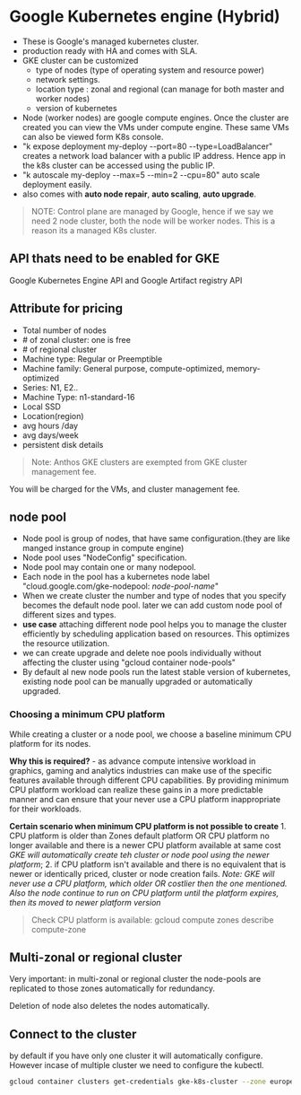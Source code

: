 # Google Kubernetes engine (Hybrid)

- These is Google's managed kubernetes cluster.
- production ready with HA and comes with SLA.
- GKE cluster can be customized
  - type of nodes (type of operating system and resource power)
  - network settings.
  - location type : zonal and regional (can manage for both master and worker nodes)
  - version of kubernetes
- Node (worker nodes) are google compute engines. Once the cluster are created you can view the VMs under compute engine. These same VMs can also be viewed form K8s console.
- "k expose deployment my-deploy --port=80 --type=LoadBalancer" creates a network load balancer with a public IP address. Hence app in the k8s cluster can be accessed using the public IP.
- "k autoscale my-deploy --max=5 --min=2 --cpu=80" auto scale deployment easily.
- also comes with **auto node repair**, **auto scaling**, **auto upgrade**.

> NOTE: Control plane are managed by Google, hence if we say we need 2 node cluster, both the node will be worker nodes. This is a reason its a managed K8s cluster.

## API thats need to be enabled for GKE

Google Kubernetes Engine API
and Google Artifact registry API

## Attribute for pricing

- Total number of nodes
- \# of zonal cluster: one is free
- \# of regional cluster
- Machine type: Regular or Preemptible
- Machine family: General purpose, compute-optimized, memory-optimized
- Series: N1, E2..
- Machine Type: n1-standard-16
- Local SSD
- Location(region)
- avg hours /day
- avg days/week
- persistent disk details

> Note: Anthos GKE clusters are exempted from GKE cluster management fee.

You will be charged for the VMs, and cluster management fee.

## node pool

- Node pool is group of nodes, that have same configuration.(they are like manged instance group in compute engine)
- Node pool uses "NodeConfig" specification.
- Node pool may contain one or many nodepool.
- Each node in the pool has a kubernetes node label "cloud.google.com/gke-nodepool: *node-pool-name*"
- When we create cluster the number and type of nodes that you specify becomes the default node pool. later we can add custom node pool of different sizes and types.
- **use case** attaching different node pool helps you to manage the cluster  efficiently by scheduling application based on resources. This optimizes the resource utilization.
- we can create upgrade and delete noe pools individually without affecting the cluster using "gcloud container node-pools"
- By default al new node pools run the latest stable version of kubernetes, existing node pool can be manually upgraded or automatically upgraded.

### Choosing a minimum CPU platform

While creating a cluster or a node pool, we choose a baseline minimum CPU platform for its nodes.

**Why this is required?** - as advance compute intensive workload in graphics, gaming and analytics industries can make use of the specific features available through different CPU capabilities. By providing minimum CPU platform workload can realize these gains in a more predictable manner and can ensure that your never use a CPU platform inappropriate for their workloads.

**Certain scenario when minimum CPU platform is not possible to create** 1. CPU platform is older than Zones default platform OR CPU platform no longer available and there is a newer CPU platform available at same cost *GKE will automatically create teh cluster or node pool using the newer platform*; 2. if CPU platform isn't available and there is no equivalent that is newer or identically priced, cluster or node creation fails. *Note: GKE will never use a CPU platform, which older OR costlier then the one mentioned. Also the node continue to run on CPU platform until the platform expires, then its moved to newer platform version*

> Check CPU platform is available: gcloud compute zones describe compute-zone

## Multi-zonal or regional cluster

Very important: in multi-zonal or regional cluster the node-pools are replicated to those zones automatically for redundancy.

Deletion of node also deletes the nodes automatically.

## Connect to the cluster

by default if you have only one cluster it will automatically configure. However incase of multiple cluster we need to configure the kubectl.

```sh
gcloud container clusters get-credentials gke-k8s-cluster --zone europe-west2-c --project nice-beanbag-288720
```
